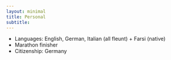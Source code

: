 ```yaml
---
layout: minimal
title: Personal
subtitle:
---
```


- Languages: English, German, Italian (all fleunt) + Farsi (native)
- Marathon finisher
- Citizenship: Germany
